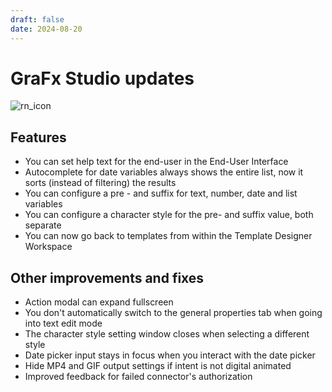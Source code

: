 ```yaml
---
draft: false
date: 2024-08-20
---
```


# GraFx Studio updates

![rn_icon](https://chilipublishdocs.imgix.net/logos/CHILI_LOGOS_OK-10.svg)

## Features

- You can set help text for the end-user in the End-User Interface
- Autocomplete for date variables always shows the entire list, now it sorts (instead of filtering) the results
- You can configure a pre - and suffix for text, number, date and list variables
- You can configure a character style for the pre- and suffix value, both separate
- You can now go back to templates from within the Template Designer Workspace

## Other improvements and fixes

- Action modal can expand fullscreen
- You don't automatically switch to the general properties tab when going into text edit mode
- The character style setting window closes when selecting a different style
- Date picker input stays in focus when you interact with the date picker
- Hide MP4 and GIF output settings if intent is not digital animated
- Improved feedback for failed connector's authorization
